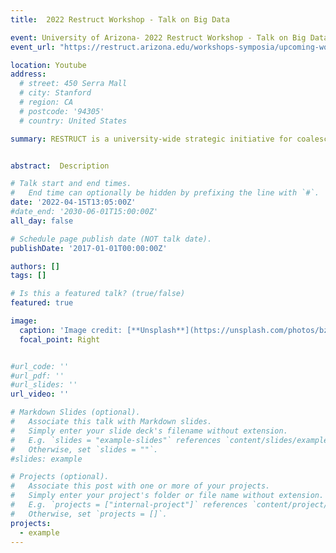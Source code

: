 ```yaml
---
title:  2022 Restruct Workshop - Talk on Big Data

event: University of Arizona- 2022 Restruct Workshop - Talk on Big Data
event_url: "https://restruct.arizona.edu/workshops-symposia/upcoming-workshops-symposia"

location: Youtube
address:
  # street: 450 Serra Mall
  # city: Stanford
  # region: CA
  # postcode: '94305'
  # country: United States

summary: RESTRUCT is a university-wide strategic initiative for coalescing interdisciplinary expertise to address emerging societal issues such as environmental, socio-economic, and ecological challenges to inform potential solutions or processes within the constructed environment for equitable adaptation and change.


abstract:  Description

# Talk start and end times.
#   End time can optionally be hidden by prefixing the line with `#`.
date: '2022-04-15T13:05:00Z'
#date_end: '2030-06-01T15:00:00Z'
all_day: false

# Schedule page publish date (NOT talk date).
publishDate: '2017-01-01T00:00:00Z'

authors: []
tags: []

# Is this a featured talk? (true/false)
featured: true

image:
  caption: 'Image credit: [**Unsplash**](https://unsplash.com/photos/bzdhc5b3Bxs)'
  focal_point: Right


#url_code: ''
#url_pdf: ''
#url_slides: ''
url_video: ''

# Markdown Slides (optional).
#   Associate this talk with Markdown slides.
#   Simply enter your slide deck's filename without extension.
#   E.g. `slides = "example-slides"` references `content/slides/example-slides.md`.
#   Otherwise, set `slides = ""`.
#slides: example

# Projects (optional).
#   Associate this post with one or more of your projects.
#   Simply enter your project's folder or file name without extension.
#   E.g. `projects = ["internal-project"]` references `content/project/deep-learning/index.md`.
#   Otherwise, set `projects = []`.
projects:
  - example 
---
```




